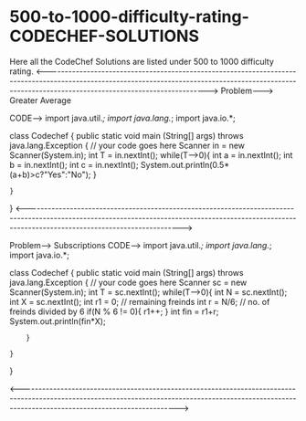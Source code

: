 # 500-to-1000-difficulty-rating-CODECHEF-SOLUTIONS
Here all the CodeChef Solutions are listed under 500 to 1000 difficulty rating.
<-------------------------------------------------------------------------------------------------------------------------------------------------------------------------------------------------------->
  Problem---> Greater Average

  CODE--> 
           import java.util.*;
import java.lang.*;
import java.io.*;

class Codechef
{
	public static void main (String[] args) throws java.lang.Exception
	{
		// your code goes here
		Scanner in = new Scanner(System.in);
		int T = in.nextInt();
		while(T-->0){
		    int a = in.nextInt();
		    int b = in.nextInt();
		    int c = in.nextInt();
		    System.out.println(0.5*(a+b)>c?"Yes":"No");
		}

	}
}
<------------------------------------------------------------------------------------------------------------------------------------------------------------------------------------------------------>

Problem--> Subscriptions 
  CODE-->
  import java.util.*;
import java.lang.*;
import java.io.*;

class Codechef
{
	public static void main (String[] args) throws java.lang.Exception
	{
		// your code goes here
		Scanner sc = new Scanner(System.in);
		int T = sc.nextInt();
		while(T-->0){
		     int N = sc.nextInt();
		     int X = sc.nextInt();
		     int r1 = 0;   // remaining freinds 
		     int r = N/6;    // no. of freinds divided by 6 
		     if(N % 6 != 0){
		         r1++;
		     }
		       int fin = r1+r;
		       System.out.println(fin*X);
		     
		}

	}
}

<------------------------------------------------------------------------------------------------------------------------------------------------------------------------------------------------------->
